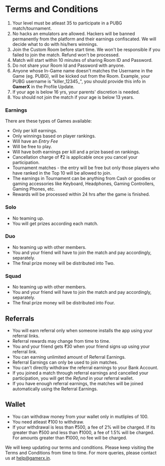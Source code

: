 # Terms and Conditions

1. Your level must be atleast 35 to participate in a PUBG match/tournament.
2. No hacks an emulators are allowed. Hackers will be banned permanently from the platform and their earnings confiscated. We will decide what to do with his/hers winnings.
3. Join the Custom Room before start time. We won't be responsible if you failed to join the match. Refund won't be processed.
4. Match will start within 10 minutes of sharing Room ID and Password.
5. Do not share your Room Id and Password with anyone.
6. Anyone whose In-Game name doesn't matches the Username in the Game (eg. PUBG), will be kicked out from the Room. Example, your PUBG username is "killer_12345_", you should provide this info in **GamerX** in the Profile Update.
7. If your age is below 16 yrs, your parents' discretion is needed.
8. You should not join the match if your age is below 13 years.

### Earnings
There are these types of Games available: 
* Only per kill earnings.
* Only winnings based on player rankings.
* Will have an *Entry Fee*
* Will be free to play.
* Will have both earnings per kill and a prize based on rankings.
* Cancellation charge of ₹2 is applicable once you cancel your participation.
* Tournament matches - the entry will be free but only those players who have ranked in the Top 10 will be allowed to join.
* The earnings in Tournament can be anything from Cash or goodies or gaming accessories like Keyboard, Headphones, Gaming Controllers, Gaming Phones, etc.
* Rewards will be processed within 24 hrs after the game is finished.

### Solo
* No teaming up.
* You will get prizes according each match.

### Duo
* No teaming up with other members.
* You and your friend will have to join the match and pay accordingly, separately.
* The final prize money will be distributed into Two.

### Squad
* No teaming up with other members.
* You and your friend will have to join the match and pay accordingly, separately.
* The final prize money will be distributed into Four.

## Referrals
* You will earn referral only when someone installs the app using your referral links.
* Referral rewards may change from time to time.
* You and your friend gets ₹30 when your friend signs up using your referral link.
* You can earning unlimited amount of Referral Earnings.
* Referral Earnings can only be used to join matches.
* You can't directly withdraw the referral earnings to your Bank Account.
* If you joined a match through referral earnings and cancelled your participation, you will get the *Refund* in your referral wallet.
* If you have enough referral earnings, the matches will be joined automatically using the Referral Earnings.

## Wallet
* You can withdraw money from your wallet only in mutliples of 100.
* You need atleast ₹100 to withdraw.
* If your withdrawal is less than ₹500, a fee of 2% will be charged. If its greater than ₹500 and less than ₹1000, a fee of 1.5% will be charged. For amounts greater than ₹1000, no fee will be charged.

We will keep updating our terms and conditions. Please keep visiting the Terms and Conditions from time to time.
For more queries, please contact us at help@gamerx.in.
